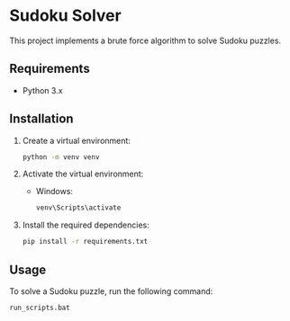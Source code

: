  # Sudoku Solver

This project implements a brute force algorithm to solve Sudoku puzzles.

## Requirements

- Python 3.x

## Installation

1. Create a virtual environment:
    ```sh
    python -m venv venv
    ```

2. Activate the virtual environment:
    - Windows:
      ```sh
      venv\Scripts\activate
      ```

3. Install the required dependencies:
    ```sh
    pip install -r requirements.txt
    ```

## Usage

To solve a Sudoku puzzle, run the following command:
```sh
run_scripts.bat



